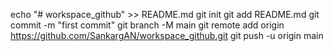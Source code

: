 echo "# workspace_github" >> README.md
git init
git add README.md
git commit -m "first commit"
git branch -M main
git remote add origin https://github.com/SankargAN/workspace_github.git
git push -u origin main